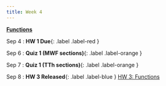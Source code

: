 ```yaml
---
title: Week 4
---
```


**[Functions](https://docs.google.com/presentation/d/1Lz5pwEqh2gkaJr-kiPIBy_ba0TK4RbzDA2UQw1HerkA/edit?usp=sharing)**

Sep 4
:  **HW 1 Due**{: .label .label-red }

Sep 6
:  **Quiz 1 (MWF sections)**{: .label .label-orange }

Sep 7
:  **Quiz 1 (TTh sections)**{: .label .label-orange }

Sep 8
:  **HW 3 Released**{: .label .label-blue } [HW 3: Functions](https://edstem.org/us/courses/41263/lessons/72114/slides/384169)
